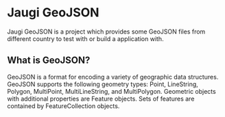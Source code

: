# Jaugi GeoJSON
Jaugi GeoJSON is a project which provides some GeoJSON files from different country
to test with or build a application with.

## What is GeoJSON?

GeoJSON is a format for encoding a variety of geographic data structures.
GeoJSON supports the following geometry types: Point, LineString, Polygon, MultiPoint, MultiLineString, and MultiPolygon. Geometric objects with additional properties are Feature objects. Sets of features are contained by FeatureCollection objects.